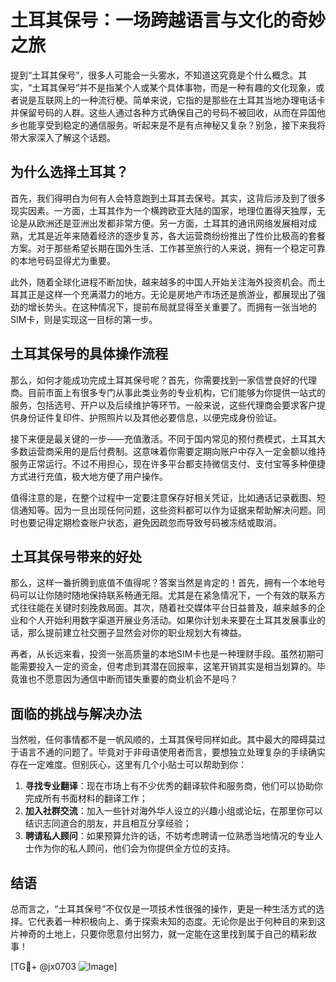 # 土耳其保号：一场跨越语言与文化的奇妙之旅

提到“土耳其保号”，很多人可能会一头雾水，不知道这究竟是个什么概念。其实，“土耳其保号”并不是指某个人或某个具体事物，而是一种有趣的文化现象，或者说是互联网上的一种流行梗。简单来说，它指的是那些在土耳其当地办理电话卡并保留号码的人群。这些人通过各种方式确保自己的号码不被回收，从而在异国他乡也能享受到稳定的通信服务。听起来是不是有点神秘又复杂？别急，接下来我将带大家深入了解这个话题。

## 为什么选择土耳其？

首先，我们得明白为何有人会特意跑到土耳其去保号。其实，这背后涉及到了很多现实因素。一方面，土耳其作为一个横跨欧亚大陆的国家，地理位置得天独厚，无论是从欧洲还是亚洲出发都非常方便。另一方面，土耳其的通讯网络发展相对成熟，尤其是近年来随着经济的逐步复苏，各大运营商纷纷推出了性价比极高的套餐方案。对于那些希望长期在国外生活、工作甚至旅行的人来说，拥有一个稳定可靠的本地号码显得尤为重要。

此外，随着全球化进程不断加快，越来越多的中国人开始关注海外投资机会。而土耳其正是这样一个充满潜力的地方。无论是房地产市场还是旅游业，都展现出了强劲的增长势头。在这种情况下，提前布局就显得至关重要了。而拥有一张当地的SIM卡，则是实现这一目标的第一步。

## 土耳其保号的具体操作流程

那么，如何才能成功完成土耳其保号呢？首先，你需要找到一家信誉良好的代理商。目前市面上有很多专门从事此类业务的专业机构，它们能够为你提供一站式的服务，包括选号、开户以及后续维护等环节。一般来说，这些代理商会要求客户提供身份证件复印件、护照照片以及其他必要信息，以便完成身份验证。

接下来便是最关键的一步——充值激活。不同于国内常见的预付费模式，土耳其大多数运营商采用的是后付费制。这意味着你需要定期向账户中存入一定金额以维持服务正常运行。不过不用担心，现在许多平台都支持微信支付、支付宝等多种便捷方式进行充值，极大地方便了用户操作。

值得注意的是，在整个过程中一定要注意保存好相关凭证，比如通话记录截图、短信通知等。因为一旦出现任何问题，这些资料都可以作为证据来帮助解决问题。同时也要记得定期检查账户状态，避免因疏忽而导致号码被冻结或取消。

## 土耳其保号带来的好处

那么，这样一番折腾到底值不值得呢？答案当然是肯定的！首先，拥有一个本地号码可以让你随时随地保持联系畅通无阻。尤其是在紧急情况下，一个有效的联系方式往往能在关键时刻挽救局面。其次，随着社交媒体平台日益普及，越来越多的企业和个人开始利用数字渠道开展业务活动。如果你计划未来要在土耳其发展事业的话，那么提前建立社交圈子显然会对你的职业规划大有裨益。

再者，从长远来看，投资一张高质量的本地SIM卡也是一种理财手段。虽然初期可能需要投入一定的资金，但考虑到其潜在回报率，这笔开销其实是相当划算的。毕竟谁也不愿意因为通信中断而错失重要的商业机会不是吗？

## 面临的挑战与解决办法

当然啦，任何事情都不是一帆风顺的，土耳其保号同样如此。其中最大的障碍莫过于语言不通的问题了。毕竟对于非母语使用者而言，要想独立处理复杂的手续确实存在一定难度。但别灰心，这里有几个小贴士可以帮助到你：

1. **寻找专业翻译**：现在市场上有不少优秀的翻译软件和服务商，他们可以协助你完成所有书面材料的翻译工作；
2. **加入社群交流**：加入一些针对海外华人设立的兴趣小组或论坛，在那里你可以结识志同道合的朋友，并且相互分享经验；
3. **聘请私人顾问**：如果预算允许的话，不妨考虑聘请一位熟悉当地情况的专业人士作为你的私人顾问，他们会为你提供全方位的支持。

## 结语

总而言之，“土耳其保号”不仅仅是一项技术性很强的操作，更是一种生活方式的选择。它代表着一种积极向上、勇于探索未知的态度。无论你是出于何种目的来到这片神奇的土地上，只要你愿意付出努力，就一定能在这里找到属于自己的精彩故事！

[TG💪+ @jx0703 ![Image](https://github.com/user-attachments/assets/dbca1d08-cadb-493c-b0ec-ad6f7a83f270)]